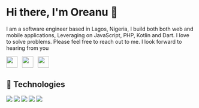 <h1> Hi there, I'm Oreanu 👋 </h1>

I am a software engineer based in Lagos, Nigeria, I build both both web and mobile applications, Leveraging on JavaScript, PHP, Kotlin and Dart. I love to solve problems. Please feel free to reach out to me. I look forward to hearing from you

<p >
<a href="https://twitter.com/its_oreanu"><img height="30" src="https://cdn.cms-twdigitalassets.com/content/dam/help-twitter/twitter_logo_blue.png.twimg.768.png"></a>&nbsp;&nbsp;
<a href="https://instagram.com/its_oreanu"><img height="30" src="https://github.com/WaylonWalker/WaylonWalker/blob/main/icon/instagram.jpg?raw=true"></a>&nbsp;&nbsp;
<a href="https://www.linkedin.com/in/oreanu-olayemi-b45517116/"><img height="30" src="https://github.com/WaylonWalker/WaylonWalker/blob/main/icon/linkedin.png?raw=true"></a>
</p>

## 🚀 Technologies 

<img  src="https://img.shields.io/badge/javascript-%23F7DF1E.svg?&style=for-the-badge&logo=javascript&logoColor=white" border-radius='1rem' /> <img src="https://img.shields.io/badge/python-%233776AB.svg?&style=for-the-badge&logo=python&logoColor=white" /> <img src="https://img.shields.io/badge/flutter-%2302569B.svg?&style=for-the-badge&logo=flutter&logoColor=white" /> <img src="https://img.shields.io/badge/react-%2361DAFB.svg?&style=for-the-badge&logo=react&logoColor=white" /> <img src="https://img.shields.io/badge/php-%23777BB4.svg?&style=for-the-badge&logo=php&logoColor=white" />

